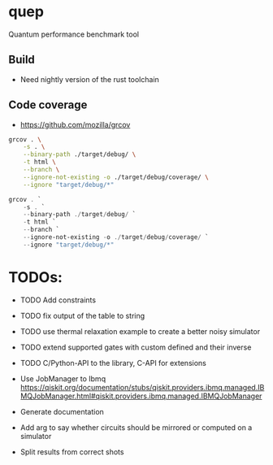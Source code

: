 # quep
Quantum performance benchmark tool

## Build
* Need nightly version of the rust toolchain

## Code coverage
* https://github.com/mozilla/grcov
```bash
grcov . \
    -s . \
    --binary-path ./target/debug/ \
    -t html \
    --branch \
    --ignore-not-existing -o ./target/debug/coverage/ \
    --ignore "target/debug/*"
```


```powershell
grcov . `
    -s . `
    --binary-path ./target/debug/ `
    -t html `
    --branch `
    --ignore-not-existing -o ./target/debug/coverage/ `
    --ignore "target/debug/*"
```

# TODOs:
* TODO Add constraints
* TODO fix output of the table to string

* TODO use thermal relaxation example to create a better noisy simulator
* TODO extend supported gates with custom defined and their inverse
* TODO C/Python-API to the library, C-API for extensions
* Use JobManager to Ibmq https://qiskit.org/documentation/stubs/qiskit.providers.ibmq.managed.IBMQJobManager.html#qiskit.providers.ibmq.managed.IBMQJobManager
* Generate documentation
* Add arg to say whether circuits should be mirrored or computed on a simulator
* Split results from correct shots
